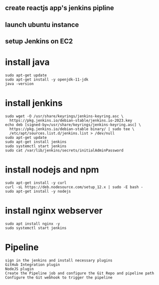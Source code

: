 ## create reactjs app's jenkins pipline
## launch ubuntu instance
## setup Jenkins on EC2

# install java
```
sudo apt-get update
sudo apt-get install -y openjdk-11-jdk
java -version
```

# install jenkins
```
sudo wget -O /usr/share/keyrings/jenkins-keyring.asc \
  https://pkg.jenkins.io/debian-stable/jenkins.io-2023.key
echo deb [signed-by=/usr/share/keyrings/jenkins-keyring.asc] \
  https://pkg.jenkins.io/debian-stable binary/ | sudo tee \
  /etc/apt/sources.list.d/jenkins.list > /dev/null
sudo apt-get update
sudo apt-get install jenkins
sudo systemctl start jenkins
sudo cat /var/lib/jenkins/secrets/initialAdminPassword
```

# install nodejs and npm
```
sudo apt-get install -y curl
curl -sL https://deb.nodesource.com/setup_12.x | sudo -E bash -
sudo apt-get install -y nodejs
```
# install nginx webserver
```
sudo apt install nginx -y
sudo systemctl start jenkins
```
# Pipeline
```
sign in the jenkins and install necessary plugins
GitHub Integration plugin
NodeJS plugin
Create the Pipeline job and configure the Git Repo and pipeline path 
Configure the Git webhook to trigger the pipeline
```
